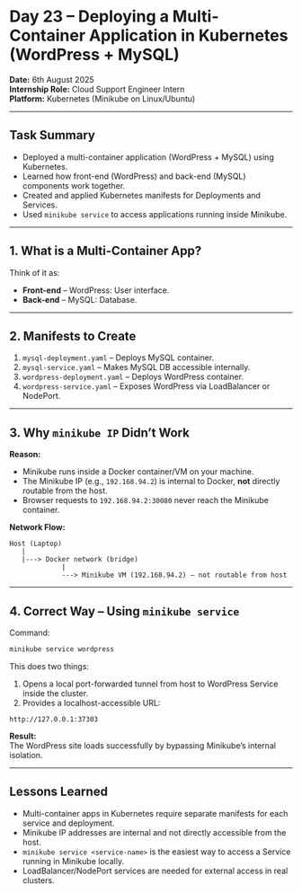 # Day 23 – Deploying a Multi-Container Application in Kubernetes (WordPress + MySQL)

**Date:** 6th August 2025  
**Internship Role:** Cloud Support Engineer Intern  
**Platform:** Kubernetes (Minikube on Linux/Ubuntu)

---

## Task Summary

- Deployed a multi-container application (WordPress + MySQL) using Kubernetes.
- Learned how front-end (WordPress) and back-end (MySQL) components work together.
- Created and applied Kubernetes manifests for Deployments and Services.
- Used `minikube service` to access applications running inside Minikube.

---

## 1. What is a Multi-Container App?

Think of it as:
- **Front-end** – WordPress: User interface.
- **Back-end** – MySQL: Database.

---

## 2. Manifests to Create

1. `mysql-deployment.yaml` – Deploys MySQL container.
2. `mysql-service.yaml` – Makes MySQL DB accessible internally.
3. `wordpress-deployment.yaml` – Deploys WordPress container.
4. `wordpress-service.yaml` – Exposes WordPress via LoadBalancer or NodePort.

---

## 3. Why `minikube IP` Didn’t Work

**Reason:**
- Minikube runs inside a Docker container/VM on your machine.
- The Minikube IP (e.g., `192.168.94.2`) is internal to Docker, **not** directly routable from the host.
- Browser requests to `192.168.94.2:30080` never reach the Minikube container.

**Network Flow:**
```
Host (Laptop)
   |
   |---> Docker network (bridge)
             |
             ---> Minikube VM (192.168.94.2) – not routable from host
```

---

## 4. Correct Way – Using `minikube service`

Command:
```bash
minikube service wordpress
```
This does two things:
1. Opens a local port-forwarded tunnel from host to WordPress Service inside the cluster.
2. Provides a localhost-accessible URL:
```
http://127.0.0.1:37303
```

**Result:**  
The WordPress site loads successfully by bypassing Minikube’s internal isolation.

---

## Lessons Learned

- Multi-container apps in Kubernetes require separate manifests for each service and deployment.
- Minikube IP addresses are internal and not directly accessible from the host.
- `minikube service <service-name>` is the easiest way to access a Service running in Minikube locally.
- LoadBalancer/NodePort services are needed for external access in real clusters.